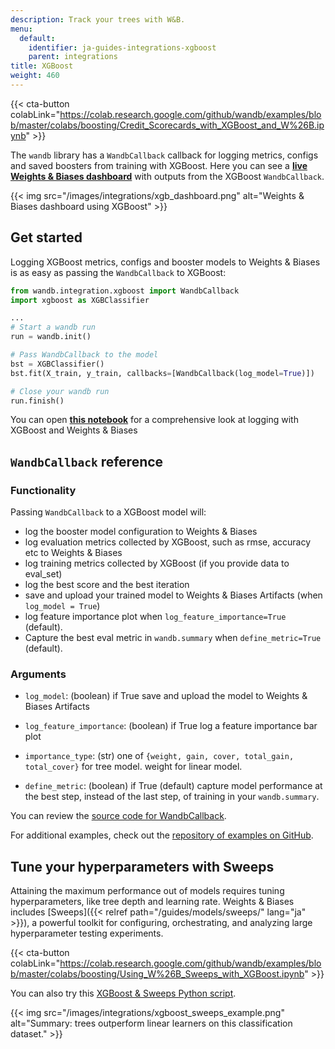 ```yaml
---
description: Track your trees with W&B.
menu:
  default:
    identifier: ja-guides-integrations-xgboost
    parent: integrations
title: XGBoost
weight: 460
---
```


{{< cta-button colabLink="https://colab.research.google.com/github/wandb/examples/blob/master/colabs/boosting/Credit_Scorecards_with_XGBoost_and_W%26B.ipynb" >}}

The `wandb` library has a `WandbCallback` callback for logging metrics, configs and saved boosters from training with XGBoost. Here you can see a **[live Weights & Biases dashboard](https://wandb.ai/morg/credit_scorecard)** with outputs from the XGBoost `WandbCallback`.

{{< img src="/images/integrations/xgb_dashboard.png" alt="Weights & Biases dashboard using XGBoost" >}}

## Get started

Logging XGBoost metrics, configs and booster models to Weights & Biases is as easy as passing the `WandbCallback` to XGBoost:

```python
from wandb.integration.xgboost import WandbCallback
import xgboost as XGBClassifier

...
# Start a wandb run
run = wandb.init()

# Pass WandbCallback to the model
bst = XGBClassifier()
bst.fit(X_train, y_train, callbacks=[WandbCallback(log_model=True)])

# Close your wandb run
run.finish()
```

You can open **[this notebook](https://wandb.me/xgboost)** for a comprehensive look at logging with XGBoost and Weights & Biases

## `WandbCallback` reference

### Functionality
Passing `WandbCallback` to a XGBoost model will:
- log the booster model configuration to Weights & Biases
- log evaluation metrics collected by XGBoost, such as rmse, accuracy etc to Weights & Biases
- log training metrics collected by XGBoost (if you provide data to eval_set)
- log the best score and the best iteration
- save and upload your trained model to Weights & Biases Artifacts (when `log_model = True`)
- log feature importance plot when `log_feature_importance=True` (default).
- Capture the best eval metric in `wandb.summary` when `define_metric=True` (default).

### Arguments
- `log_model`: (boolean) if True save and upload the model to Weights & Biases Artifacts

- `log_feature_importance`: (boolean) if True log a feature importance bar plot

- `importance_type`: (str) one of `{weight, gain, cover, total_gain, total_cover}` for tree model. weight for linear model.

- `define_metric`: (boolean) if True (default) capture model performance at the best step, instead of the last step, of training in your `wandb.summary`.


You can review the [source code for WandbCallback](https://github.com/wandb/wandb/blob/main/wandb/integration/xgboost/xgboost.py).

For additional examples, check out the [repository of examples on GitHub](https://github.com/wandb/examples/tree/master/examples/boosting-algorithms).

## Tune your hyperparameters with Sweeps

Attaining the maximum performance out of models requires tuning hyperparameters, like tree depth and learning rate. Weights & Biases includes [Sweeps]({{< relref path="/guides/models/sweeps/" lang="ja" >}}), a powerful toolkit for configuring, orchestrating, and analyzing large hyperparameter testing experiments.

{{< cta-button colabLink="https://colab.research.google.com/github/wandb/examples/blob/master/colabs/boosting/Using_W%26B_Sweeps_with_XGBoost.ipynb" >}}

You can also try this [XGBoost & Sweeps Python script](https://github.com/wandb/examples/blob/master/examples/wandb-sweeps/sweeps-xgboost/xgboost_tune.py).

{{< img src="/images/integrations/xgboost_sweeps_example.png" alt="Summary: trees outperform linear learners on this classification dataset." >}}
